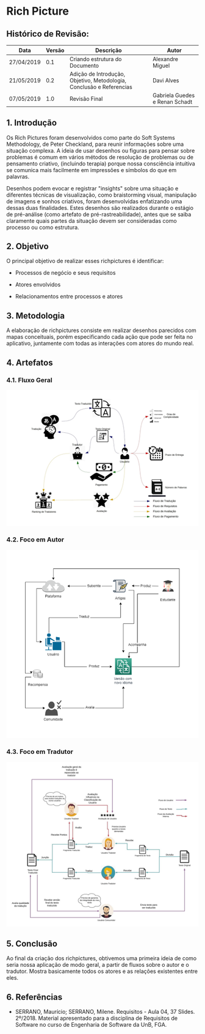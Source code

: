# Rich Picture

## Histórico de Revisão:
| Data | Versão | Descrição | Autor |
|---|---|---|---|
| 27/04/2019 | 0.1 | Criando estrutura do Documento | Alexandre Miguel |
| 21/05/2019 | 0.2 | Adição de Introdução, Objetivo, Metodologia, Conclusão e Referencias | Davi Alves |
| 07/05/2019 | 1.0 | Revisão Final | Gabriela Guedes e Renan Schadt |


## 1. Introdução
Os Rich Pictures foram desenvolvidos como parte do Soft Systems Methodology, de Peter Checkland, para reunir informações sobre uma situação complexa. A ideia de usar desenhos ou figuras para pensar sobre problemas é comum em vários métodos de resolução de problemas ou de pensamento criativo, (incluindo terapia) porque nossa consciência intuitiva se comunica mais facilmente em impressões e símbolos do que em palavras. 

Desenhos podem evocar e registrar "insights" sobre uma situação e diferentes técnicas de visualização, como braistorming visual, manipulação de imagens e sonhos criativos, foram desenvolvidas enfatizando uma dessas duas finalidades.
Estes desenhos são realizados durante o estágio de pré-análise (como artefato de pré-rastreabilidade), antes que se saiba claramente quais partes da situação devem ser consideradas como processo ou como estrutura.

## 2. Objetivo
O principal objetivo de realizar esses richpictures é identificar:

* Processos de negócio e seus requisitos

* Atores envolvidos

* Relacionamentos entre processos e atores

## 3. Metodologia
A elaboração de richpictures consiste em realizar desenhos parecidos com mapas conceituais, porém especificando cada ação que pode ser feita no aplicativo, juntamente com todas as interações com atores do mundo real.

## 4. Artefatos

### 4.1. Fluxo Geral

![rich_picture_2](../../assets/requisitos/elicitacao/richpicture_traducao_2.jpg)

### 4.2. Foco em Autor

![rich_picture_1](../../assets/requisitos/elicitacao/richpicture_traducao_1.png)

### 4.3. Foco em Tradutor

![rich_picture_3](../../assets/requisitos/elicitacao/richpicture_traducao_3.jpg)


## 5. Conclusão
Ao final da criação dos richpictures, obtivemos uma primeira ideia de como seria nossa aplicação de modo geral, a partir de fluxos sobre o autor e o tradutor. Mostra basicamente todos os atores e as relações existentes entre eles.


## 6. Referências
* SERRANO, Maurício; SERRANO, Milene. Requisitos - Aula 04, 37 Slides. 2º/2018. Material apresentado para a disciplina de Requisitos de Software no curso de Engenharia de Software da UnB, FGA.
